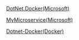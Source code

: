 [DotNet.Docker(Microsoft)](App/readme.md)

[MyMicroservice(Microsoft)](MyMicroservice/readme.md)

[Dotnet-Docker(Docker)](dotnet-docker/Readme.md)
